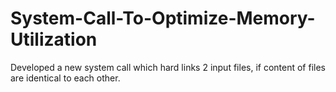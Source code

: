 # System-Call-To-Optimize-Memory-Utilization
Developed a new system call which hard links 2 input files, if content of files are identical to each other.
